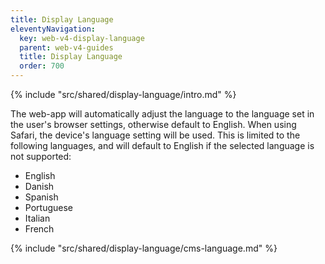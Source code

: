 ```yaml
---
title: Display Language
eleventyNavigation:
  key: web-v4-display-language
  parent: web-v4-guides
  title: Display Language
  order: 700
---
```


<!-- Introduction -->
{% include "src/shared/display-language/intro.md" %}

The web-app will automatically adjust the language to the language set in the user's browser settings, otherwise default to English. When using Safari, the device's language setting will be used. This is limited to the following languages, and will default to English if the selected language is not supported:

* English
* Danish
* Spanish
* Portuguese
* Italian
* French

<!-- CMS Language-->
{% include "src/shared/display-language/cms-language.md" %}
